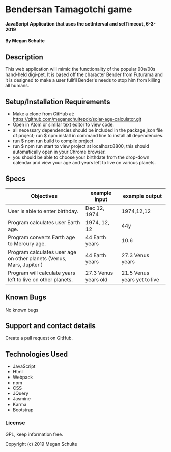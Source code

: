 # Bendersan Tamagotchi game

  #### JavaScript Application that uses the setInterval and setTimeout, 6-3-2019

  #### By Megan Schulte

  ## Description

  This web application will mimic the functionality of the popular 90s/00s hand-held digi-pet. It is based off the character Bender from Futurama and it is designed to make a user fullfil Bender's needs to stop him from killing all humans.

  ## Setup/Installation Requirements

  * Make a clone from GitHub at: https://github.com/meganschultepdx/solar-age-calculator.git
  * Open in Atom or similar text editor to view code.
  * all necessary dependencies should be included in the package.json file of project; run $ npm install in command line to install all dependencies.
  * run $ npm run build to compile project
  * run $ npm run start to view project at localhost:8800, this should automatically open in your Chrome browser.
  * you should be able to choose your birthdate from the drop-down calendar and view your age and years left to live on various planets.

  ## Specs

  |Objectives|example input|example output|
  |-|-|-|
  |User is able to enter birthday.| Dec 12, 1974 | 1974,12,12 |
  |Program calculates user Earth age. | 1974, 12, 12 | 44y |
  |Program converts Earth age to Mercury age. |  44 Earth years | 10.6 |
  |Program calculates user age on other planets (Venus, Mars, Jupiter )| 44 Earth years | 27.3 Venus years |
  |Program will calculate years left to live on other planets. |27.3 Venus years old | 21.5 Venus years yet to live |

  ## Known Bugs

  No known bugs

  ## Support and contact details

  Create a pull request on GitHub.

  ## Technologies Used

  * JavaScript
  * Html
  * Webpack
  * npm
  * CSS
  * JQuery
  * Jasmine
  * Karma
  * Bootstrap

  ### License

  GPL, keep information free.

  Copyright (c) 2019 Megan Schulte
